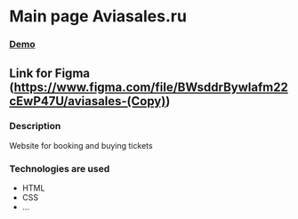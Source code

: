 # Main page Aviasales.ru

### [Demo](https://ruchkovlad.github.io/aviato/src/index.html)

## Link for Figma (https://www.figma.com/file/BWsddrBywlafm22cEwP47U/aviasales-(Copy))

### Description

Website for booking and buying tickets

### Technologies are used

- HTML
- CSS
- ...
